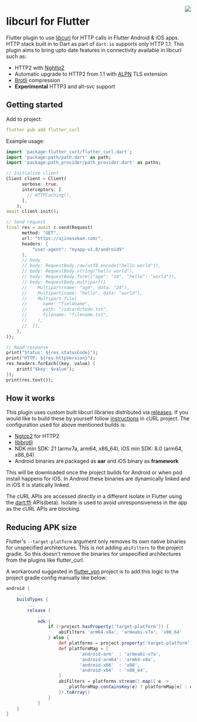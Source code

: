<a href="https://zerodha.tech"><img src="https://zerodha.tech/static/images/github-badge.svg" align="right" /></a>

# libcurl for Flutter

Flutter plugin to use [libcurl](https://curl.se/libcurl/) for HTTP calls in Flutter Android & iOS apps. HTTP stack built in to Dart as part of `dart:io` supports only HTTP 1.1. This plugin aims to bring upto date features in connectivity available in libcurl such as:

* HTTP2 with [Nghttp2](https://nghttp2.org)
* Automatic upgrade to HTTP2 from 1.1 with [ALPN](https://www.keycdn.com/support/alpn) TLS extension
* [Brotli](https://github.com/google/brotli) compression
* **Experimental** HTTP3 and alt-svc support

## Getting started

Add to project:

```yaml
flutter pub add flutter_curl
```

Example usage:

```dart
import 'package:flutter_curl/flutter_curl.dart';
import 'package:path/path.dart' as path;
import 'package:path_provider/path_provider.dart' as paths;

// Initialize client
Client client = Client(
      verbose: true,
      interceptors: [
        // HTTPCaching(),
      ],
    );
await client.init();

// Send request
final res = await c.send(Request(
      method: "GET",
      url: "https://ajinasokan.com/",
      headers: {
          "user-agent": "myapp-v1.0/android9"
      },
      // body
      // body: RequestBody.raw(utf8.encode("hello world")),
      // body: RequestBody.string("hello world"),
      // body: RequestBody.form({"age": "10", "hello": "world"}),
      // body: RequestBody.multipart([
      //    Multipart(name: "age", data: "24"),
      //    Multipart(name: "hello", data: "world"),
      //    Multipart.file(
      //      name: "fieldname",
      //      path: "/sdcard/todo.txt",
      //      filename: "filename.txt",
      //    ),
      //  ]),
    },
));

// Read response
print("Status: ${res.statusCode}");
print("HTTP: ${res.httpVersion}");
res.headers.forEach((key, value) {
    print("$key: $value");
});
print(res.text());
```

## How it works

This plugin uses custom built libcurl libraries distributed via [releases](https://github.com/ajinasokan/flutter_curl/releases). If you would like to build these by yourself follow [instructions](https://github.com/curl/curl/blob/master/docs/HTTP3.md) in cURL project. The configuration used for above mentioned builds is:

* [Ngtcp2](https://github.com/ngtcp2/ngtcp2) for HTTP2
* [libbrotli](https://github.com/bagder/libbrotli)
* NDK min SDK: 21 (armv7a, arm64, x86_64), iOS min SDK: 8.0 (arm64, x86_64)
* Android binaries are packaged as **aar** and iOS binary as **framework**

This will be downloaded once the project builds for Android or when pod install happens for iOS. In Android these binaries are dynamically linked and in iOS it is statically linked.

The cURL APIs are accessed directly in a different isolate in Flutter using the [dart:ffi](https://dart.dev/guides/libraries/c-interop) APIs(beta). Isolate is used to avoid unresponsiveness in the app as the cURL APIs are blocking.

## Reducing APK size

Flutter's `--target-platform` argument only removes its own native binaries for unspecified architectures. This is not adding `abiFilters` to the project gradle. So this doesn't remove the binaries for unspecified architectures from the plugins like flutter_curl. 

A workaround suggested in [flutter_vpn](https://pub.dev/packages/flutter_vpn) project is to add this logic to the project gradle config manually like below:

```groovy
android {
    ...
    buildTypes {
        ...
        release {
            ...
            ndk {
                if (!project.hasProperty('target-platform')) {
                    abiFilters 'arm64-v8a', 'armeabi-v7a', 'x86_64'
                } else {
                    def platforms = project.property('target-platform').split(',')
                    def platformMap = [
                            'android-arm'  : 'armeabi-v7a',
                            'android-arm64': 'arm64-v8a',
                            'android-x86'  : 'x86',
                            'android-x64'  : 'x86_64',
                    ]
                    abiFilters = platforms.stream().map({ e ->
                        platformMap.containsKey(e) ? platformMap[e] : e
                    }).toArray()
                }
            }
    }
}
```
